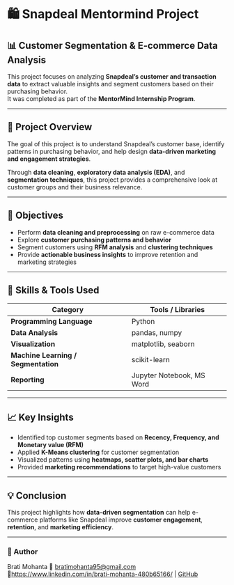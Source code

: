 # 🛍️ Snapdeal Mentormind Project  
## 📊 Customer Segmentation & E-commerce Data Analysis  

This project focuses on analyzing **Snapdeal’s customer and transaction data** to extract valuable insights and segment customers based on their purchasing behavior.  
It was completed as part of the **MentorMind Internship Program**.  

---

## 📘 Project Overview  

The goal of this project is to understand Snapdeal’s customer base, identify patterns in purchasing behavior, and help design **data-driven marketing and engagement strategies**.  

Through **data cleaning**, **exploratory data analysis (EDA)**, and **segmentation techniques**, this project provides a comprehensive look at customer groups and their business relevance.  

---

## 🎯 Objectives  

- Perform **data cleaning and preprocessing** on raw e-commerce data  
- Explore **customer purchasing patterns and behavior**  
- Segment customers using **RFM analysis** and **clustering techniques**  
- Provide **actionable business insights** to improve retention and marketing strategies  

---

## 🧠 Skills & Tools Used  

| Category | Tools / Libraries |
|-----------|------------------|
| **Programming Language** | Python |
| **Data Analysis** | pandas, numpy |
| **Visualization** | matplotlib, seaborn |
| **Machine Learning / Segmentation** | scikit-learn |
| **Reporting** | Jupyter Notebook, MS Word |

---


## 📈 Key Insights  

- Identified top customer segments based on **Recency, Frequency, and Monetary value (RFM)**  
- Applied **K-Means clustering** for customer segmentation  
- Visualized patterns using **heatmaps, scatter plots, and bar charts**  
- Provided **marketing recommendations** to target high-value customers  

---

## 💡 Conclusion  

This project highlights how **data-driven segmentation** can help e-commerce platforms like Snapdeal improve **customer engagement**, **retention**, and **marketing efficiency**.  

---

### 🧾 Author  
Brati Mohanta
📧 bratimohanta95@gmail.com
🔗https://www.linkedin.com/in/brati-mohanta-480b65166/ | [GitHub](https://github.com/bratimohanta95)
